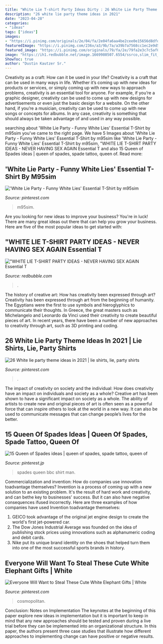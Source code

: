 ```yaml
---
title: "White Lie T-shirt Party Ideas Dirty : 26 White Lie Party Theme Ideas In 2021"
description: "26 white lie party theme ideas in 2021"
date: "2023-04-28"
categories:
- "ideas"
tags: ["ideas"]
images:
- "https://i.pinimg.com/originals/2e/04/fa/2e04fa6aa4be2cee0e15656d8dfda2ce.png"
featuredImage: "https://i.pinimg.com/236x/a3/9b/7a/a39b7a7568cc1ec2e9d5a07dff1134eb.jpg"
featured_image: "https://i.pinimg.com/originals/79/fa/2e/79fa2e3c7c5af0dd20187bdb7592a48d.jpg"
image: "https://ih1.redbubble.net/image.1669980507.6554/ssrco,slim_fit_t_shirt,flatlay,fafafa:ca443f4786,front,wide_portrait,750x1000-bg,f8f8f8.jpg"
ShowToc: true
author: "Dustin Kautzer Sr."
---
```



Creativity as a craft: How can it be used in your life?
Creativity is a craft that can be used in many ways in life. Whether it’s coming up with new ideas for products or services, or simply coming up with new ways to approach problems, creativity is an essential tool for anyone. For example, if you’re a graphic designer, creativity can be used to come up with new designs for advertisements or even just the basic design for a website. On the other hand, if you’re a musician, creativity can be used to come up with new songs or concepts for albums. In any case, creativity is something that should always be taken advantage of and used in any way possible.

	

		
searching about &#039;White Lie Party - Funny White Lies&#039; Essential T-Shirt by m95sim you've came to the right page. We have 5 Images about &#039;White Lie Party - Funny White Lies&#039; Essential T-Shirt by m95sim like &#039;White Lie Party - Funny White Lies&#039; Essential T-Shirt by m95sim, &quot;WHITE LIE T-SHIRT PARTY IDEAS - NEVER HAVING SEX AGAIN Essential T and also 15 Queen of Spades ideas | queen of spades, spade tattoo, queen of. Read more:
		
    
## &#039;White Lie Party - Funny White Lies&#039; Essential T-Shirt By M95sim

<img loading=lazy src="https://i.pinimg.com/originals/2e/04/fa/2e04fa6aa4be2cee0e15656d8dfda2ce.png" onerror="this.onerror=null;this.src='https://tse4.mm.bing.net/th?id=OIP.TCQjIh3lfRg2yhJIpH15KgHaJ4&amp;pid=15.1';" alt="&#039;White Lie Party - Funny White Lies&#039; Essential T-Shirt by m95sim">

_Source: pinterest.com_

>m95sim. 

	

Are you looking for new ideas to improve your business? You're in luck! There are many great ideas out there that can help you grow your business. Here are five of the most popular ideas to get started with:

    
## &quot;WHITE LIE T-SHIRT PARTY IDEAS - NEVER HAVING SEX AGAIN Essential T

<img loading=lazy src="https://ih1.redbubble.net/image.1669980507.6554/ssrco,slim_fit_t_shirt,flatlay,fafafa:ca443f4786,front,wide_portrait,750x1000-bg,f8f8f8.jpg" onerror="this.onerror=null;this.src='https://tse2.mm.bing.net/th?id=OIP.W51lu5_jHw2UuKbW2kAyPgHaJ4&amp;pid=15.1';" alt="&quot;WHITE LIE T-SHIRT PARTY IDEAS - NEVER HAVING SEX AGAIN Essential T">

_Source: redbubble.com_

>. 

	

The history of creative art: How has creativity been expressed through art?
Creativity has been expressed through art from the beginning of humanity. The Egyptians were the first to use symbols and hieroglyphics to communicate their thoughts. In Greece, the great masters such as Michelangelo and Leonardo da Vinci used their creativity to create beautiful pieces of art. In recent years, there have been a number of new approaches to creativity through art, such as 3D printing and coding.

    
## 26 White Lie Party Theme Ideas In 2021 | Lie Shirts, Lie, Party Shirts

<img loading=lazy src="https://i.pinimg.com/236x/a3/9b/7a/a39b7a7568cc1ec2e9d5a07dff1134eb.jpg" onerror="this.onerror=null;this.src='https://tse4.mm.bing.net/th?id=OIP.iwIDlBuCCx069xDQBUmS4AAAAA&amp;pid=15.1';" alt="26 White lie party theme ideas in 2021 | lie shirts, lie, party shirts">

_Source: pinterest.com_

>. 

	

The impact of creativity on society and the individual: How does creativity have an impact on individuals and society as a whole?
Creative art has been shown to have a significant impact on society as a whole. The ability of artists to create new and original pieces of art is often seen as a powerful force that can inspire others to look at the world in a new way. It can also be used to communicate messages that can change people’s lives for the better.

    
## 15 Queen Of Spades Ideas | Queen Of Spades, Spade Tattoo, Queen Of

<img loading=lazy src="https://i.pinimg.com/236x/cd/d4/b1/cdd4b152c431b08017b74a0b5c651946--funny-clothes-white-women.jpg" onerror="this.onerror=null;this.src='https://tse4.mm.bing.net/th?id=OIP.Us09CLz8P2bXmZupaFgncgAAAA&amp;pid=15.1';" alt="15 Queen of Spades ideas | queen of spades, spade tattoo, queen of">

_Source: pinterest.jp_

>spades queen bbc shirt man. 

	

Commercialization and invention: How do companies use innovation toadvantage themselves?
Invention is a process of coming up with a new solution to an existing problem. It's the result of hard work and creativity, and can bethe key to businesses' success. But it can also have negative consequences ifused incorrectly. Here are three examples of how companies have used Invention toadvantage themselves: 
1. GEICO took advantage of the original jet engine design to create the world's first jet-powered car.
2. The Dow Jones Industrial Average was founded on the idea of publishing stock prices using innovations such as alphanumeric coding and debit cards.
3. Nike put its unique brand identity on the shoes that helped turn them into one of the most successful sports brands in history.

    
## Everyone Will Want To Steal These Cute White Elephant Gifts | White

<img loading=lazy src="https://i.pinimg.com/originals/79/fa/2e/79fa2e3c7c5af0dd20187bdb7592a48d.jpg" onerror="this.onerror=null;this.src='https://tse4.mm.bing.net/th?id=OIP.lsu4YwQ7YPkJ-xDsm6-avwHaLH&amp;pid=15.1';" alt="Everyone Will Want to Steal These Cute White Elephant Gifts | White">

_Source: pinterest.com_

>cosmopolitan. 

	

Conclusion: Notes on Implementation
The keynotes at the beginning of this paper explore new ideas in implementation but it is important to keep in mind that any new approaches should be tested and proven during a live trial before they can be implemented into an organizational structure. In this paper, the authors present three case studies that illustrate how different approaches to implementing change can have positive or negative results.


